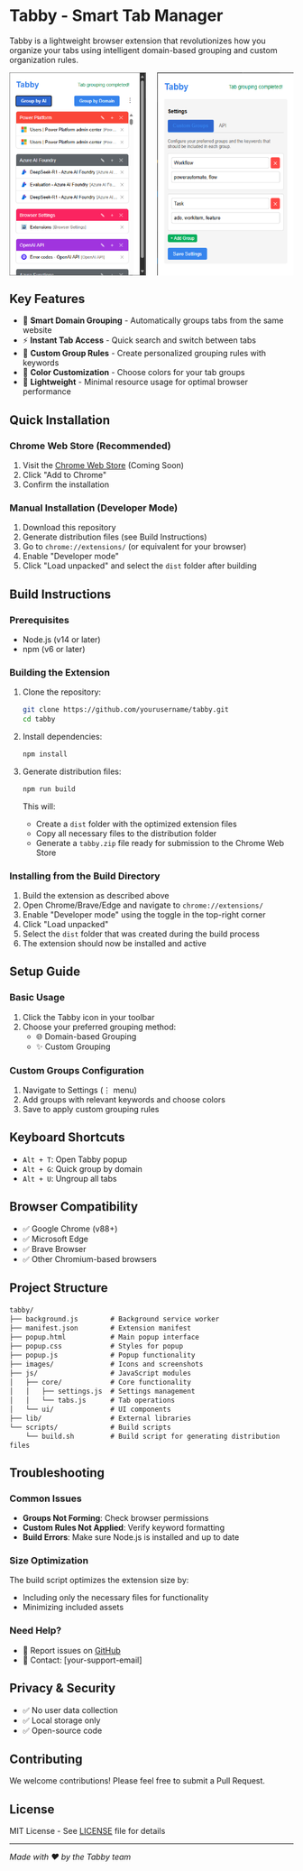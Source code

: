 # Tabby - Smart Tab Manager

Tabby is a lightweight browser extension that revolutionizes how you organize your tabs using intelligent domain-based grouping and custom organization rules.

<div style="display: flex; justify-content: space-between;">
   <img src="images/screenshots/home.png" alt="Tabby home page" width="48%"/>
   <img src="images/screenshots/settings.png" alt="Settings page" width="48%"/>
</div>

## Key Features

- 🔄 **Smart Domain Grouping** - Automatically groups tabs from the same website
- ⚡️ **Instant Tab Access** - Quick search and switch between tabs
- 🎯 **Custom Group Rules** - Create personalized grouping rules with keywords
- 🎨 **Color Customization** - Choose colors for your tab groups
- 🚀 **Lightweight** - Minimal resource usage for optimal browser performance

## Quick Installation

### Chrome Web Store (Recommended)

1. Visit the [Chrome Web Store](https://chrome.google.com/webstore) (Coming Soon)
2. Click "Add to Chrome"
3. Confirm the installation

### Manual Installation (Developer Mode)

1. Download this repository
2. Generate distribution files (see Build Instructions)
3. Go to `chrome://extensions/` (or equivalent for your browser)
4. Enable "Developer mode"
5. Click "Load unpacked" and select the `dist` folder after building

## Build Instructions

### Prerequisites

- Node.js (v14 or later)
- npm (v6 or later)

### Building the Extension

1. Clone the repository:
   ```bash
   git clone https://github.com/yourusername/tabby.git
   cd tabby
   ```

2. Install dependencies:
   ```bash
   npm install
   ```

3. Generate distribution files:
   ```bash
   npm run build
   ```
   This will:
   - Create a `dist` folder with the optimized extension files
   - Copy all necessary files to the distribution folder
   - Generate a `tabby.zip` file ready for submission to the Chrome Web Store

### Installing from the Build Directory

1. Build the extension as described above
2. Open Chrome/Brave/Edge and navigate to `chrome://extensions/`
3. Enable "Developer mode" using the toggle in the top-right corner
4. Click "Load unpacked"
5. Select the `dist` folder that was created during the build process
6. The extension should now be installed and active

## Setup Guide

### Basic Usage

1. Click the Tabby icon in your toolbar
2. Choose your preferred grouping method:
   - 🌐 Domain-based Grouping
   - ✨ Custom Grouping

### Custom Groups Configuration

1. Navigate to Settings (⋮ menu)
2. Add groups with relevant keywords and choose colors
3. Save to apply custom grouping rules

## Keyboard Shortcuts

- `Alt + T`: Open Tabby popup
- `Alt + G`: Quick group by domain
- `Alt + U`: Ungroup all tabs

## Browser Compatibility

- ✅ Google Chrome (v88+)
- ✅ Microsoft Edge
- ✅ Brave Browser
- ✅ Other Chromium-based browsers

## Project Structure

```
tabby/
├── background.js        # Background service worker
├── manifest.json        # Extension manifest
├── popup.html           # Main popup interface
├── popup.css            # Styles for popup
├── popup.js             # Popup functionality
├── images/              # Icons and screenshots
├── js/                  # JavaScript modules
│   ├── core/            # Core functionality
│   │   ├── settings.js  # Settings management
│   │   └── tabs.js      # Tab operations
│   └── ui/              # UI components
├── lib/                 # External libraries
└── scripts/             # Build scripts
    └── build.sh         # Build script for generating distribution files
```

## Troubleshooting

### Common Issues

- **Groups Not Forming**: Check browser permissions
- **Custom Rules Not Applied**: Verify keyword formatting
- **Build Errors**: Make sure Node.js is installed and up to date

### Size Optimization

The build script optimizes the extension size by:
- Including only the necessary files for functionality
- Minimizing included assets

### Need Help?

- 🐛 Report issues on [GitHub](https://github.com/yourusername/tabby/issues)
- 📧 Contact: [your-support-email]

## Privacy & Security

- ✅ No user data collection
- ✅ Local storage only
- ✅ Open-source code

## Contributing

We welcome contributions! Please feel free to submit a Pull Request.

## License

MIT License - See [LICENSE](LICENSE) file for details

---

_Made with ❤️ by the Tabby team_
